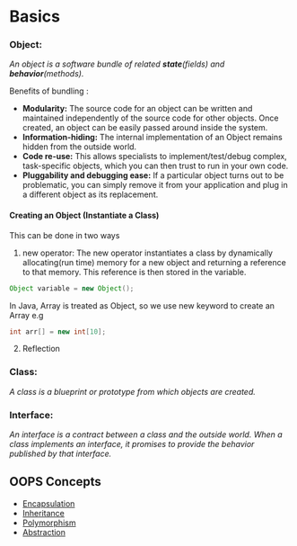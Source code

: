 # Basics

### Object: 
*An object is a software bundle of related **state**(fields) and **behavior**(methods).*

Benefits of bundling :
- **Modularity:** The source code for an object can be written and maintained independently of the source code for other objects. Once created, an object can be easily passed around inside the system.
- **Information-hiding:** The internal implementation of an Object remains hidden from the outside world.
- **Code re-use:** This allows specialists to implement/test/debug complex, task-specific objects, which you can then trust to run in your own code.
- **Pluggability and debugging ease:** If a particular object turns out to be problematic, you can simply remove it from your application and plug in a different object as its replacement. 

#### Creating an Object (Instantiate a Class)
This can be done in two ways 
1.  new operator: The new operator instantiates a class by dynamically allocating(run time) memory for a new object and returning a reference to that memory. This reference is then stored in the variable.
```java 
Object variable = new Object();
```
In Java, Array is treated as Object, so we use new keyword to create an Array e.g 
```java 
int arr[] = new int[10];
```
2. Reflection



### Class: 
*A class is a blueprint or prototype from which objects are created.*

### Interface:
*An interface is a contract between a class and the outside world. When a class implements an interface, it promises to provide the behavior published by that interface.*




## OOPS Concepts
- [Encapsulation]()
- [Inheritance]()
- [Polymorphism]()
- [Abstraction](#some-heading)

